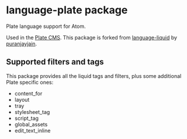 # language-plate package

Plate language support for Atom.

Used in the [Plate CMS](https://startwithplate.com). This package is forked from [language-liquid](https://github.com/puranjayjain/language-liquid) by [puranjayjain](https://github.com/puranjayjain).

## Supported filters and tags
This package provides all the liquid tags and filters, plus some additional Plate specific ones:
- content_for
- layout
- tray
- stylesheet_tag
- script_tag
- global_assets
- edit_text_inline